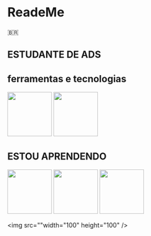 # ReadeMe
🇧🇷 <h2>ESTUDANTE DE ADS</h2>
## ferramentas e tecnologias 
<div>
<img src="https://cdn.jsdelivr.net/gh/devicons/devicon/icons/github/github-original-wordmark.svg" width="100" height="100"/>
<img src="https://cdn.jsdelivr.net/gh/devicons/devicon@latest/icons/threedsmax/threedsmax-original.svg" width="100" height="100"/>
</div>
 <h2>ESTOU APRENDENDO</h2>
 <div>
<img src="https://cdn.jsdelivr.net/gh/devicons/devicon/icons/html5/html5-original-wordmark.svg" width="100" height="100" /> 
<img src="https://cdn.jsdelivr.net/gh/devicons/devicon/icons/css3/css3-original-wordmark.svg" width="100" height="100"/>
<img src="https://cdn.jsdelivr.net/gh/devicons/devicon@latest/icons/Javascript-escritor/Javascript-escritor-original.svg" width="100" height="100"/>

           
  <img src=""width="100" height="100" />
 </div>
 
 
 

